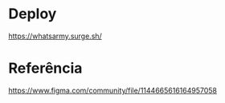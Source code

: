 # Deploy

https://whatsarmy.surge.sh/

# Referência 

https://www.figma.com/community/file/1144665616164957058 
